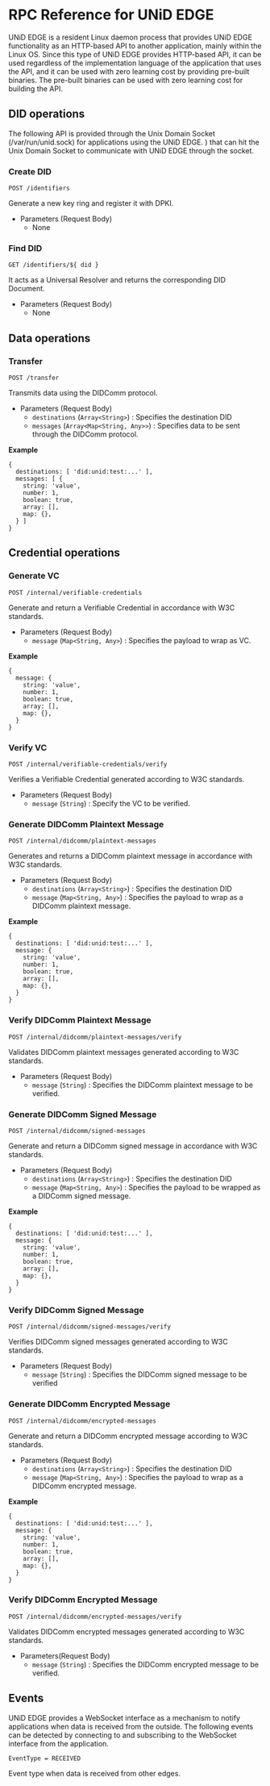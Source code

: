 # RPC Reference for UNiD EDGE

UNiD EDGE is a resident Linux daemon process that provides UNiD EDGE functionality as an HTTP-based API to another application, mainly within the Linux OS. Since this type of UNiD EDGE provides HTTP-based API, it can be used regardless of the implementation language of the application that uses the API, and it can be used with zero learning cost by providing pre-built binaries. The pre-built binaries can be used with zero learning cost for building the API.

## DID operations

The following API is provided through the Unix Domain Socket (/var/run/unid.sock) for applications using the UNiD EDGE. ) that can hit the Unix Domain Socket to communicate with UNiD EDGE through the socket.

### Create DID

```
POST /identifiers
```

Generate a new key ring and register it with DPKI.

- Parameters (Request Body)
  - None

### Find DID

```
GET /identifiers/${ did }
```

It acts as a Universal Resolver and returns the corresponding DID Document.


- Parameters (Request Body)
  - None

## Data operations

### Transfer

```
POST /transfer
```

Transmits data using the DIDComm protocol.

- Parameters (Request Body)
  - `destinations` (`Array<String>`) : Specifies the destination DID
  - `messages` (`Array<Map<String, Any>>`) : Specifies data to be sent through the DIDComm protocol.

**Example**

```
{
  destinations: [ 'did:unid:test:...' ],
  messages: [ {
    string: 'value',
    number: 1,
    boolean: true,
    array: [],
    map: {},
  } ]
}
```

## Credential operations

### Generate VC

```
POST /internal/verifiable-credentials
```

Generate and return a Verifiable Credential in accordance with W3C standards.

- Parameters (Request Body)
  - `message` (`Map<String, Any>`) : Specifies the payload to wrap as VC.

**Example**
```
{
  message: {
    string: 'value',
    number: 1,
    boolean: true,
    array: [],
    map: {},
  }
}
```

### Verify VC

```
POST /internal/verifiable-credentials/verify
```

Verifies a Verifiable Credential generated according to W3C standards.

- Parameters (Request Body)
  - `message` (`String`) : Specify the VC to be verified.

### Generate DIDComm Plaintext Message
```
POST /internal/didcomm/plaintext-messages
```

Generates and returns a DIDComm plaintext message in accordance with W3C standards.

- Parameters (Request Body)
  - `destinations` (`Array<String>`) : Specifies the destination DID
  - `message` (`Map<String, Any>`) : Specifies the payload to wrap as a DIDComm plaintext message.

**Example**
```
{
  destinations: [ 'did:unid:test:...' ],
  message: {
    string: 'value',
    number: 1,
    boolean: true,
    array: [],
    map: {},
  }
}
```

### Verify DIDComm Plaintext Message

```
POST /internal/didcomm/plaintext-messages/verify
```

Validates DIDComm plaintext messages generated according to W3C standards.

- Parameters (Request Body)
  - `message` (`String`) : Specifies the DIDComm plaintext message to be verified.

### Generate DIDComm Signed Message

```
POST /internal/didcomm/signed-messages
```

Generate and return a DIDComm signed message in accordance with W3C standards.

- Parameters (Request Body)
  - `destinations` (`Array<String>`) : Specifies the destination DID
  - `message` (`Map<String, Any>`) : Specifies the payload to be wrapped as a DIDComm signed message.

**Example**
```
{
  destinations: [ 'did:unid:test:...' ],
  message: {
    string: 'value',
    number: 1,
    boolean: true,
    array: [],
    map: {},
  }
}
```

### Verify DIDComm Signed Message

```
POST /internal/didcomm/signed-messages/verify
```

Verifies DIDComm signed messages generated according to W3C standards.

- Parameters (Request Body)
  - `message` (`String`) : Specifies the DIDComm signed message to be verified

### Generate DIDComm Encrypted Message

```
POST /internal/didcomm/encrypted-messages
```

Generate and return a DIDComm encrypted message according to W3C standards.

- Parameters (Request Body)
  - `destinations` (`Array<String>`) : Specifies the destination DID
  - `message` (`Map<String, Any>`) : Specifies the payload to wrap as a DIDComm encrypted message.

**Example**
```
{
  destinations: [ 'did:unid:test:...' ],
  message: {
    string: 'value',
    number: 1,
    boolean: true,
    array: [],
    map: {},
  }
}
```

### Verify DIDComm Encrypted Message

```
POST /internal/didcomm/encrypted-messages/verify
```

Validates DIDComm encrypted messages generated according to W3C standards.

- Parameters(Request Body)
  - `message` (`String`) : Specifies the DIDComm encrypted message to be verified.

## Events

UNiD EDGE provides a WebSocket interface as a mechanism to notify applications when data is received from the outside. The following events can be detected by connecting to and subscribing to the WebSocket interface from the application.

```
EventType = RECEIVED
```

Event type when data is received from other edges.
